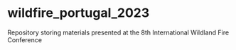# wildfire_portugal_2023
Repository storing materials presented at the 8th International Wildland Fire Conference
